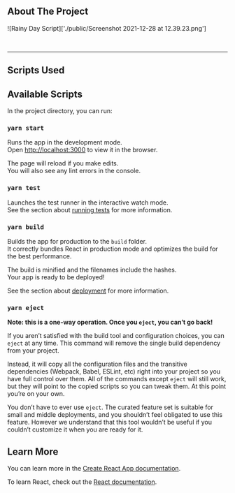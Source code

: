 ## About The Project

![Rainy Day Script]['./public/Screenshot 2021-12-28 at 12.39.23.png']
<!-- [Rainy Day Script](align="left" alt="projScreen1" width="200px" src="./public/Screenshot 2021-12-28 at 12.39.23.png")
[Rainy Day Script](align="left" alt="projScreen1" width="200px" src="./public/Screenshot 2021-12-28 at 12.39.23.png")
[Rainy Day Script](align="left" alt="projScreen1" width="200px" src="./public/Screenshot 2021-12-28 at 12.39.23.png") -->
<!-- <img align="left" alt="ProjScreen2" width="200px" src="./public/Screenshot 2021-12-28 at 12.40.22.png" />
<img align="left" alt="ProjScreen2" width="200px" src="./public/Screenshot 2021-12-28 at 19.40.04.png" />
<img align="left" alt="ProjScreen2" width="200px" src="./public/Screenshot 2021-12-28 at 19.40.42.png" /> -->

<br/>

---

## Scripts Used

<!-- [React JS],[<img align="left" alt="React" width="26px" src="https://raw.githubusercontent.com/github/explore/80688e429a7d4ef2fca1e82350fe8e3517d3494d/topics/react/react.png" />]
[<img align="left" alt="Redux" width="26px" src="https://raw.githubusercontent.com/github/explore/78df643247d429f6cc873026c0622819ad797942/topics/redux/redux.png" />][webdevplaylist]
[<img align="left" alt="HTML5" width="26px" src="https://raw.githubusercontent.com/github/explore/80688e429a7d4ef2fca1e82350fe8e3517d3494d/topics/html/html.png" />][webdevplaylist]
[<img align="left" alt="CSS3" width="26px" src="https://raw.githubusercontent.com/github/explore/80688e429a7d4ef2fca1e82350fe8e3517d3494d/topics/css/css.png" />][cssplaylist]
[<img align="left" alt="JavaScript" width="26px" src="https://raw.githubusercontent.com/github/explore/80688e429a7d4ef2fca1e82350fe8e3517d3494d/topics/javascript/javascript.png" />][jsplaylist] -->

## Available Scripts

In the project directory, you can run:

### `yarn start`

Runs the app in the development mode.<br />
Open [http://localhost:3000](http://localhost:3000) to view it in the browser.

The page will reload if you make edits.<br />
You will also see any lint errors in the console.

### `yarn test`

Launches the test runner in the interactive watch mode.<br />
See the section about [running tests](https://facebook.github.io/create-react-app/docs/running-tests) for more information.

### `yarn build`

Builds the app for production to the `build` folder.<br />
It correctly bundles React in production mode and optimizes the build for the best performance.

The build is minified and the filenames include the hashes.<br />
Your app is ready to be deployed!

See the section about [deployment](https://facebook.github.io/create-react-app/docs/deployment) for more information.

### `yarn eject`

**Note: this is a one-way operation. Once you `eject`, you can’t go back!**

If you aren’t satisfied with the build tool and configuration choices, you can `eject` at any time. This command will remove the single build dependency from your project.

Instead, it will copy all the configuration files and the transitive dependencies (Webpack, Babel, ESLint, etc) right into your project so you have full control over them. All of the commands except `eject` will still work, but they will point to the copied scripts so you can tweak them. At this point you’re on your own.

You don’t have to ever use `eject`. The curated feature set is suitable for small and middle deployments, and you shouldn’t feel obligated to use this feature. However we understand that this tool wouldn’t be useful if you couldn’t customize it when you are ready for it.

## Learn More

You can learn more in the [Create React App documentation](https://facebook.github.io/create-react-app/docs/getting-started).

To learn React, check out the [React documentation](https://reactjs.org/).
